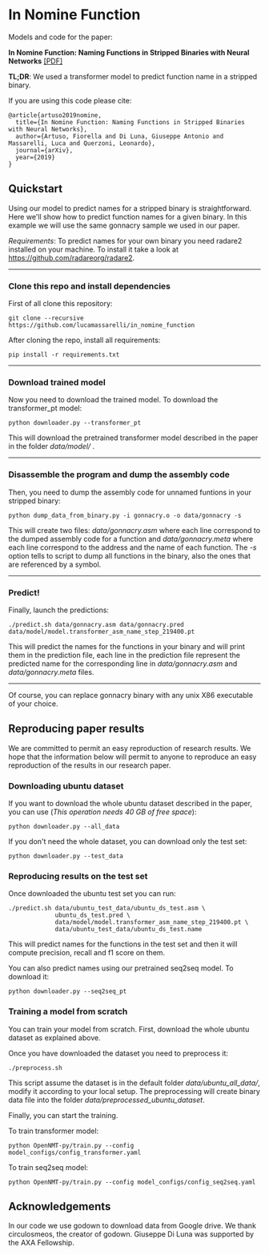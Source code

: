 # In Nomine Function

Models and code for the paper: 

**In Nomine Function: Naming Functions in Stripped Binaries with Neural Networks**  [[PDF]](https://arxiv.org/pdf/1912.07946)

**TL;DR**: We used a transformer model to predict function name in a stripped binary.

If you are using this code please cite:

```shell script
@article{artuso2019nomine,
  title={In Nomine Function: Naming Functions in Stripped Binaries with Neural Networks},
  author={Artuso, Fiorella and Di Luna, Giuseppe Antonio and Massarelli, Luca and Querzoni, Leonardo},
  journal={arXiv},
  year={2019}
}
```

## Quickstart
Using our model to predict names for a stripped binary is straightforward.
Here we'll show how to predict function names for a given binary.
In this example we will use the same gonnacry sample we used in our paper.

*Requirements*: To predict names for your own binary you need radare2 installed on your machine. To install it take a look at https://github.com/radareorg/radare2.

---

### Clone this repo and install dependencies

First of all clone this repository:
```shell script
git clone --recursive https://github.com/lucamassarelli/in_nomine_function 
```

After cloning the repo, install all requirements:
```shell script
pip install -r requirements.txt
```
---

### Download trained model

Now you need to download the trained model. To download the transformer_pt model:
```shell script
python downloader.py --transformer_pt
```
This will download the pretrained transformer model described in the paper in the folder *data/model/* .

---

### Disassemble the program and dump the assembly code

Then, you need to dump the assembly code for unnamed funtions in your stripped binary:
```shell script
python dump_data_from_binary.py -i gonnacry.o -o data/gonnacry -s
```

This will create two files: *data/gonnacry.asm* where each line correspond to the dumped assembly code for a function and
*data/gonnacry.meta* where each line correspond to the address and the name of each function. The *-s* option tells to 
script to dump all functions in the binary, also the ones that are referenced by a symbol.

---

### Predict!

Finally, launch the predictions:
```shell script
./predict.sh data/gonnacry.asm data/gonnacry.pred data/model/model.transformer_asm_name_step_219400.pt
```
This will predict the names for the functions in your binary and will print them in the prediction file, each line 
in the prediction file represent the predicted name for the corresponding line in *data/gonnacry.asm*
and *data/gonnacry.meta* files.

---

Of course, you can replace gonnacry binary with any unix X86 executable of your choice.

## Reproducing paper results
We are committed to permit an easy reproduction of research results. We hope that the information below will permit to 
anyone to reproduce an easy reproduction of the results in our research paper.

### Downloading ubuntu dataset

If you want to download the whole ubuntu dataset described in the paper, you can use 
(*This operation needs 40 GB of free space*):
```shell script
python downloader.py --all_data
```

If you don't need the whole dataset, you can download only the test set:
```shell script
python downloader.py --test_data
```

### Reproducing results on the test set

Once downloaded the ubuntu test set you can run:
```shell script
./predict.sh data/ubuntu_test_data/ubuntu_ds_test.asm \
             ubuntu_ds_test.pred \
             data/model/model.transformer_asm_name_step_219400.pt \
             data/ubuntu_test_data/ubuntu_ds_test.name
```
This will predict names for the functions in the test set and then it will compute precision, recall and f1 score on them.

You can also predict names using our pretrained seq2seq model. To download it:
```shell script
python downloader.py --seq2seq_pt
```

### Training a model from scratch

You can train your model from scratch. First, download the whole ubuntu dataset as explained above.

Once you have downloaded the dataset you need to preprocess it:
```shell script
./preprocess.sh
```
This script assume the dataset is in the default folder *data/ubuntu_all_data/*, modify it according to your local setup.
The preprocessing will create binary data file into the folder *data/preprocessed_ubuntu_dataset*.

Finally, you can start the training. 

To train transformer model:
```shell script
python OpenNMT-py/train.py --config model_configs/config_transformer.yaml
```
To train seq2seq model:
```shell script
python OpenNMT-py/train.py --config model_configs/config_seq2seq.yaml
```



## Acknowledgements

In our code we use godown to download data from Google drive. We thank circulosmeos, the creator of godown.
Giuseppe Di Luna was supported by the AXA Fellowship. 


